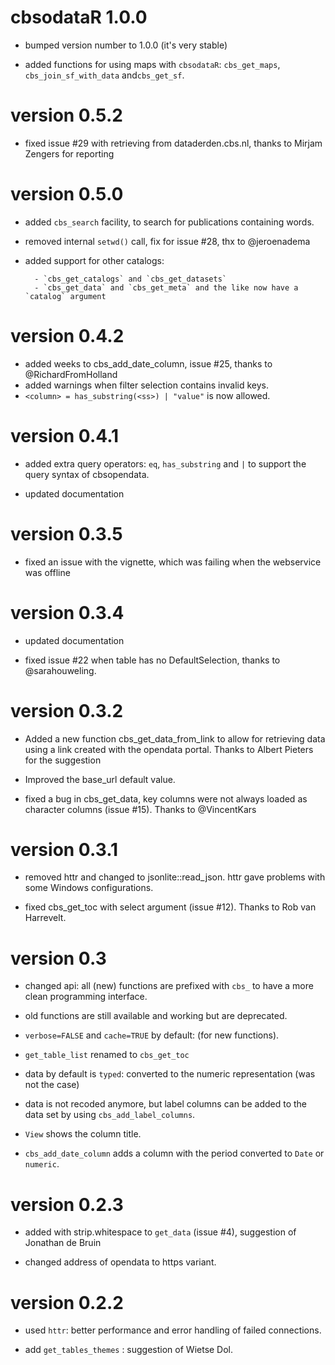 # cbsodataR 1.0.0

* bumped version number to 1.0.0 (it's very stable)

* added functions for using maps with `cbsodataR`: `cbs_get_maps`, 
`cbs_join_sf_with_data` and`cbs_get_sf`.

# version 0.5.2

*  fixed issue #29 with retrieving from dataderden.cbs.nl, thanks to Mirjam Zengers for reporting

# version 0.5.0

* added `cbs_search` facility, to search for publications containing words.

* removed internal `setwd()` call, fix for issue #28, thx to @jeroenadema 

* added support for other catalogs: 

        - `cbs_get_catalogs` and `cbs_get_datasets`
        - `cbs_get_data` and `cbs_get_meta` and the like now have a `catalog` argument

# version 0.4.2

* added weeks to cbs_add_date_column, issue #25, thanks to @RichardFromHolland 
* added warnings when filter selection contains invalid keys.
* `<column> = has_substring(<ss>) | "value"` is now allowed.

# version 0.4.1

* added extra query operators: `eq`, `has_substring` and `|` to support the query syntax of cbsopendata.

* updated documentation

# version 0.3.5

* fixed an issue with the vignette, which was failing when the webservice was offline

# version 0.3.4

* updated documentation

* fixed issue #22 when table has no DefaultSelection, thanks to @sarahouweling.

# version 0.3.2

* Added a new function cbs_get_data_from_link to allow for retrieving data using a link created with the opendata portal. Thanks to Albert Pieters for the suggestion

* Improved the base_url default value.

* fixed a bug in cbs_get_data, key columns were not always loaded as character columns (issue #15). Thanks 
to @VincentKars

# version 0.3.1

* removed httr and changed to jsonlite::read_json. httr gave problems with some Windows configurations.

* fixed cbs_get_toc with select argument (issue #12). Thanks to Rob van Harrevelt.

# version 0.3

* changed api: all (new) functions are prefixed with `cbs_` to have a more clean programming interface. 

* old functions are still available and working but are deprecated.

* `verbose=FALSE` and `cache=TRUE` by default: (for new functions).

* `get_table_list` renamed to `cbs_get_toc`

* data by default is `typed`: converted to the numeric representation (was not the case)

* data is not recoded anymore, but label columns can be added to the data set by using `cbs_add_label_columns`.

* `View` shows the column title.

* `cbs_add_date_column` adds a column with the period converted to `Date` or `numeric`.

# version 0.2.3

* added with strip.whitespace to `get_data` (issue #4), suggestion of Jonathan de Bruin

* changed address of opendata to https variant.

# version 0.2.2

*  used `httr`: better performance and error handling of failed connections.

* add `get_tables_themes` : suggestion of Wietse Dol.
